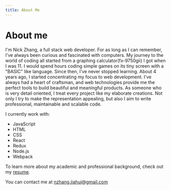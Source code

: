 ```yaml
---
title: About Me
---
```

# About me
I'm Nick Zhang, a full stack web developer. For as long as I can remember, I've always been curious and fascinated with computers. My journey to the world of coding all started from a graphing calculator(fx-9750gii) I got when I was 11. I would spend hours coding simple games on its tiny screen with a "BASIC" like language. Since then, I've never stopped learning. About 4 years ago, I started concentrating my focus to web development. I've always had a heart of craftsman, and web technologies provide me the perfect tools to build beautiful and meaningful products. As someone who is very detail oriented, I treat every project like my elaborate creations. Not only I try to make the representation appealing, but also I aim to write professional, maintainable and scalable code.

I currently work with:
- JavaScript
- HTML
- CSS
- React
- Redux
- Node.js
- Webpack

To learn more about my academic and professional background, check out my [resume](../files/Jiahui-Zhang-Resume.pdf).

You can contact me at nzhang.jiahui@gmail.com

